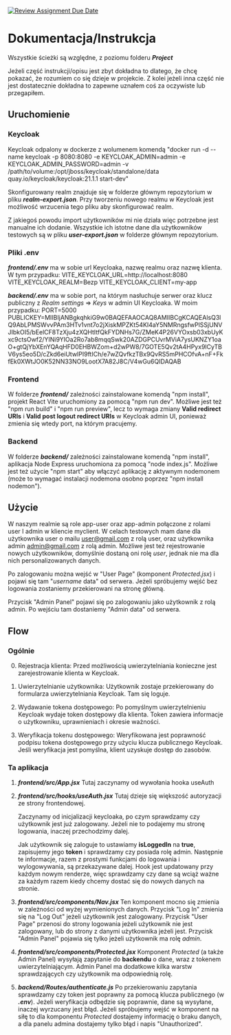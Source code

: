[![Review Assignment Due Date](https://classroom.github.com/assets/deadline-readme-button-24ddc0f5d75046c5622901739e7c5dd533143b0c8e959d652212380cedb1ea36.svg)](https://classroom.github.com/a/FadZhxrK)

# Dokumentacja/Instrukcja

Wszystkie ścieżki są względne, z poziomu folderu **_Project_**

Jeżeli część instrukcji/opisu jest zbyt dokładna to dlatego, że chcę pokazać, że rozumiem co się dzieje w projekcie.
Z kolei jeżeli inna część nie jest dostatecznie dokładna to zapewne uznałem coś za oczywiste lub przegapiłem.

## Uruchomienie

### Keycloak

Keycloak odpalony w dockerze z wolumenem komendą "docker run -d --name keycloak -p 8080:8080 -e KEYCLOAK_ADMIN=admin -e KEYCLOAK_ADMIN_PASSWORD=admin -v /path/to/volume:/opt/jboss/keycloak/standalone/data quay.io/keycloak/keycloak:21.1.1 start-dev"

Skonfigurowany realm znajduje się w folderze głównym repozytorium w pliku **_realm-export.json_**. Przy tworzeniu nowego realmu w Keycloak jest możliwość wrzucenia tego pliku aby skonfigurować realm.

Z jakiegoś powodu import użytkowników mi nie działa więc potrzebne jest manualne ich dodanie. Wszystkie ich istotne dane dla użytkowników testowych są w pliku **_user-export.json_** w folderze głównym repozytorium.

### Pliki .env

**_frontend/.env_** ma w sobie url Keycloaka, nazwę realmu oraz nazwę klienta. W tym przypadku:
VITE_KEYCLOAK_URL=http://localhost:8080
VITE_KEYCLOAK_REALM=Bezp
VITE_KEYCLOAK_CLIENT=my-app

**_backend/.env_** ma w sobie port, na którym nasłuchuje serwer oraz klucz publiczny z _Realm settings_ => _Keys_ w admin UI Keycloaka. W moim przypadku:
PORT=5000
PUBLICKEY=MIIBIjANBgkqhkiG9w0BAQEFAAOCAQ8AMIIBCgKCAQEAlsQ3lQ9AbLPMSWvvPAm3HTv1vnt7o2jXiskMPZKt54KI4aY5NMRngsfwPlSSjUNVJIbkOI5/bEelCF8TzXju4zXQHtItfQkFYDNHs7G/ZMeK4P26VYOxsb03xbUyKxc9ctsOwf2/YINi9YIOa2Ro7ab8mqqSwk20AZDGPCUvrMViA7ysUKNZY1oaO+gtQjYbXEnYQAqHFD0EHBWZom+d2wPW8/7GOTE5Qv2tA4HPyx9lCyTBV6ys5eo5D/cZkd6eiUtwlPI9ftICh/e7wZQvfkzTBx9QvRS5mPHCOfvA+nF+FkfEk0XWtJO0K52NN33NO9LootX7A82J8C/V4wGu6QIDAQAB

### Frontend

W folderze **_frontend/_** zależności zainstalowane komendą "npm install", projekt React Vite uruchomiony za pomocą "npm run dev".
Możliwe jest też "npm run build" i "npm run preview", lecz to wymaga zmiany **Valid redirect URIs** i **Valid post logout redirect URIs** w Keycloak admin UI, ponieważ zmienia się wtedy port, na którym pracujemy.

### Backend

W folderze **_backend/_** zależności zainstalowane komendą "npm install", aplikacja Node Express uruchomiona za pomocą "node index.js". Możliwe jest też użycie "npm start" aby włączyć aplikację z aktywnym nodemonem (może to wymagać instalacji nodemona osobno poprzez "npm install nodemon").

## Użycie

W naszym realmie są role app-user oraz app-admin połączone z rolami user I admin w kliencie myclient. W celach testowych mam dane dla użytkownika user o mailu user@gmail.com z rolą user, oraz użytkownika admin admin@gmail.com z rolą admin. Możliwe jest też rejestrowanie nowych użytkowników, domyślnie dostaną oni rolę _user_, jednak nie ma dla nich personalizowanych danych.

Po zalogowaniu można wejść w "User Page" (komponent _Protected.jsx_) i pojawi się tam "_username_ data" od serwera. Jeżeli spróbujemy wejść bez logowania zostaniemy przekierowani na stronę główną.

Przycisk "Admin Panel" pojawi się po zalogowaniu jako użytkownik z rolą admin. Po wejściu tam dostaniemy "Admin data" od serwera.

## Flow

### Ogólnie

0. Rejestracja klienta: Przed możliwością uwierzytelniania konieczne jest zarejestrowanie klienta w Keycloak.

1. Uwierzytelnianie użytkownika: Użytkownik zostaje przekierowany do formularza uwierzytelniania Keycloak. Tam się loguje.

2. Wydawanie tokena dostępowego: Po pomyślnym uwierzytelnieniu Keycloak wydaje token dostępowy dla klienta. Token zawiera informacje o użytkowniku, uprawnieniach i okresie ważności.

3. Weryfikacja tokenu dostępowego: Weryfikowana jest poprawność podpisu tokena dostępowego przy użyciu klucza publicznego Keycloak. Jeśli weryfikacja jest pomyślna, klient uzyskuje dostęp do zasobów.

### Ta aplikacja

1. **_frontend/src/App.jsx_**
   Tutaj zaczynamy od wywołania hooka useAuth

2. **_frontend/src/hooks/useAuth.jsx_**
   Tutaj dzieje się większość autoryzacji ze strony frontendowej.

   Zaczynamy od inicjalizacji keycloaka, po czym sprawdzamy czy użytkownik jest już zalogowany. Jeżeli nie to podajemy mu stronę logowania, inaczej przechodzimy dalej.

   Jak użytkownik się zaloguje to ustawiamy **isLoggedIn** na **true**, zapisujemy jego **token** i sprawdzamy czy posiada rolę admin. Następnie te informacje, razem z prostymi funkcjami do logowania i wylogowywania, są przekazywane dalej. Hook jest updatowany przy każdym nowym renderze, więc sprawdzamy czy dane są wciąż ważne za każdym razem kiedy chcemy dostać się do nowych danych na stronie.

3. **_frontend/src/components/Nav.jsx_**
   Ten komponent mocno się zmienia w zależności od wyżej wymienionych danych. Przycisk "Log In" zmienia się na "Log Out" jeżeli użytkownik jest zalogowany. Przycisk "User Page" przenosi do strony logowania jeżeli użytkownik nie jest zalogowany, lub do strony z danymi użytkownika jeżeli jest. Przycisk "Admin Panel" pojawia się tylko jeżeli użytkownik ma rolę _admin_.

4. **_frontend/src/components/Protected.jsx_**
   Komponent _Protected_ (a także Admin Panel) wysyłają zapytanie do **backendu** o dane, wraz z tokenem uwierzytelniającym. Admin Panel ma dodatkowe kilka warstw sprawdzających czy użytkownik ma odpowiednią rolę.

5. **_backend/Routes/authenticate.js_**
   Po przekierowaniu zapytania sprawdzamy czy token jest poprawny za pomocą klucza publicznego (w **_.env_**). Jeżeli weryfikacja odbędzie się poprawnie, dane są wysyłane, inaczej wyrzucany jest błąd. Jeżeli spróbujemy wejść w komponent na siłę to dla komponentu _Protected_ dostajemy informację o braku danych, a dla panelu admina dostajemy tylko błąd i napis "Unauthorized".
